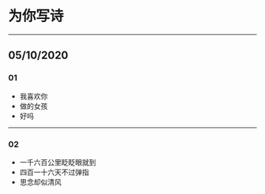 # 为你写诗
---
## 05/10/2020

### 01

* 我喜欢你
* 做的女孩
* 好吗

---
### 02
* 一千六百公里眨眨眼就到
* 四百一十六天不过弹指
* 思念却似清风

